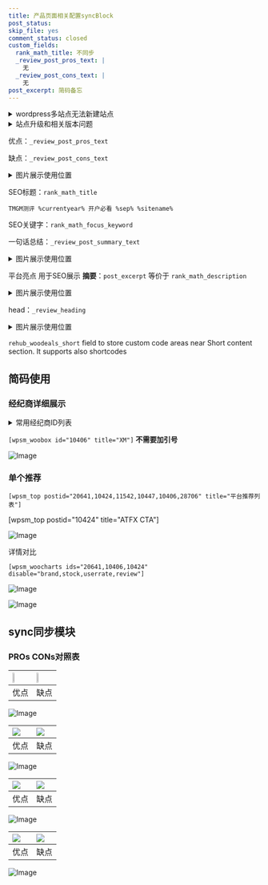 ```yaml
---
title: 产品页面相关配置syncBlock
post_status: 
skip_file: yes
comment_status: closed
custom_fields:
  rank_math_title: 不同步
  _review_post_pros_text: |
    无
  _review_post_cons_text: |
    无
post_excerpt: 简码备忘
---
```

<details><summary>wordpress多站点无法新建站点</summary>

<li>和报错需要清理cookies一样的原因</li>
<li>wp-config.php里面<code>define( 'SUBDOMAIN_INSTALL', false );//子域名安装</code></li>
<li>新建子站点是用<code>define( 'SUBDOMAIN_INSTALL', true);//子域名安装</code> 完成以后，改成<code>false</code></li>
</details>

<details><summary>站点升级和相关版本问题</summary>

<p>wordpress：5.9.9
woocommerce：7.5.1
出现问题的地方：主题选项里面>><strong>Product layout >>compact style</strong></p>
<p>如何出现没有用过的字段 导致无法保存。先导出配置 然后进行修改，后面再次恢复即可。</p>
<p>出现部分字段无法显示时，需要返回默认布局后，对产品进行保存就好了。</p>
<p></p>
</details>

优点：`_review_post_pros_text`

缺点：`_review_post_cons_text`

<details><summary>图片展示使用位置</summary>

<img src="https://prod-files-secure.s3.us-west-2.amazonaws.com/39ed1227-6d7d-4570-be36-9ccd4a2c4241/f51d3d83-55d4-4bdf-9604-f37ec77ab556/Untitled.png?X-Amz-Algorithm=AWS4-HMAC-SHA256&X-Amz-Content-Sha256=UNSIGNED-PAYLOAD&X-Amz-Credential=ASIAZI2LB4665FGKY2CA%2F20250903%2Fus-west-2%2Fs3%2Faws4_request&X-Amz-Date=20250903T165521Z&X-Amz-Expires=3600&X-Amz-Security-Token=IQoJb3JpZ2luX2VjEOD%2F%2F%2F%2F%2F%2F%2F%2F%2F%2FwEaCXVzLXdlc3QtMiJIMEYCIQChKbX7uNckvrBn5PmMZb7DKS87%2FOIGfJtY5zow5IMC%2FgIhAKO22w79Doays52Uc1jxzy31JVOGa%2B8mDC7h%2BtMwGADSKv8DCEgQABoMNjM3NDIzMTgzODA1IgyKmuZUJgaI954uNZcq3AM1oE48iQdZ7P6qqybsjl16mZo5p3UQW%2Fkk8jNz3OONBCOWjwfrTGiVIfv6eiVFlq0DE9mQia%2BsYEg6wHR8j%2Fv0M7gzK5IvKN3e1zRe9I3ooKKHzeZcuggIapeI5qC52BwQxzYuE6ffUUcvlhGasRa01Z3GgtCMKbPjYu6UkhD7hmK1%2FltTKsueIUE%2BEQe2U5mG8s7uW19C34VkcvGPq6Cektz%2F2JyFIphqVvXIBHWqdDxqwDBp%2BihYMBtoSgOpFscaf49IOdEZ6bJkC8sqJm3Qpefo0lzYc2WvRrGUMDDGo4i%2FCl4AMUksbJt5CVO53peHnH2VNrskn9hNmvCKthggU2f6I%2BO%2F6gp%2BaxBgxKoJ2SL9x44T0YqunfmzxTrCRcADWbvzsibBYcsqKOJRMg5u0lvMZz4GiBGrITQmzcldCtIbtPyILk%2FZqlBAxLVOYoFzAVn2y1%2BM737ue84YJtNbuDSeNrNEp7DgX2hPgn2lePQTTpcJBZ%2FGC7v2NIrCpY5%2FJvxwIru%2FrD0zvU0ZtIhqj8HZ3PP7%2BI%2F8kKUPrvUI0hmcvVG8s6OfXD1FbQJv%2FCDnAXxZQHdp4RAmXTVGTOtmx%2BHtJGjD%2B08okTNAQmoJK92jXqyGo1fjSOeuzjCVuuHFBjqkAa8k2sLB5SMK1Z%2FJlqSDCVfbWkL8x4uF%2BG7Azp3CKh760kNM42lVbMJLn7gqujTs41aW%2Fu%2BpXSAUS%2Fuc92bntvXXdjuGsrmE2WnpbioysEEA0RHXwo0DgXN%2BYclh2TrEh2j1uGbNROf%2B7eq2BNLUNyCd0E1fZTl5QQbbLuO66%2BmlesdlemWVKFxPz8nbuHH3exYvn%2FWq4uxXHQGz%2FXD5YgWS%2BD%2BZ&X-Amz-Signature=e4cd8a44cac06df0980e6b0d9fd648b793341c312c273251734826a2f5223722&X-Amz-SignedHeaders=host&x-amz-checksum-mode=ENABLED&x-id=GetObject" alt="Image">
</details>

SEO标题：`rank_math_title`

`TMGM测评 %currentyear% 开户必看 %sep% %sitename%`

SEO关键字：`rank_math_focus_keyword`

一句话总结：`_review_post_summary_text`

<details><summary>图片展示使用位置</summary>

<img src="https://prod-files-secure.s3.us-west-2.amazonaws.com/39ed1227-6d7d-4570-be36-9ccd4a2c4241/4b96a922-296c-4f4e-8630-d1c870cbce01/Untitled.png?X-Amz-Algorithm=AWS4-HMAC-SHA256&X-Amz-Content-Sha256=UNSIGNED-PAYLOAD&X-Amz-Credential=ASIAZI2LB466XFQUHQOJ%2F20250903%2Fus-west-2%2Fs3%2Faws4_request&X-Amz-Date=20250903T165522Z&X-Amz-Expires=3600&X-Amz-Security-Token=IQoJb3JpZ2luX2VjEOD%2F%2F%2F%2F%2F%2F%2F%2F%2F%2FwEaCXVzLXdlc3QtMiJHMEUCIQCg3f4clA1x6SrJRlvjJT34yKYSncHGrdAowvfO%2BJgkgwIgR8GfYuxJ3Pn9zsEPUjcqlQrO6BAKpqij0Gb0%2B6pzN3cq%2FwMISBAAGgw2Mzc0MjMxODM4MDUiDGD3QbVDRLjPnTxDBSrcA%2Fzylfozuhtc80QkHbl32HZT4WqSXMoG1m3wjPgA%2BXjcI%2B17UJqiVpZNtbP9I12318CD%2F9ju%2BoMvYYfrw2p%2FimNKD4eiBwQGw84HPGpVwBRBRHHI2i34mWvIYf%2BKJ9pXxv9dgVWd7AVTYopaOdArPWXarqWLUkITHsg8kRjZFyeWtIyba7wdRG%2Bpxzy%2BHm7OyV%2F8%2Bfl3BLgiQL2n5JUPhHhoxOT7c7e74TFQAejH7Qp2IcPRrgQesxJM0NQ%2FRvfgI3etzIf9sr8njrQsSs52xlFwAoKZ7MhZ%2FdQm8ls7XYJZzCttEUJhPDTA7r8ojfPKCdZWMXvnlXc%2BqLd1k4H8DZU27B2xFaNyWjeW0jfJdgHxJhwCXFzaLwecegskJfh4cidmrFNaEGjOcBK4RZK5v6O7lqPuaVFGkXS1z%2B9wRurUzw6KU9PcCZBtk9Quoj04IrP0o7dfbcJ%2B%2BwPVhmDVSft%2BNttLTqgos6jrvdh10n7%2FFKErLE1g4eoje%2FX7U1IVtSwSnKhSVk3dW%2BON04WPckN9acgJYfYTLguTMZ%2Bk2UzSarSGfRoi2x0uHSyWciASuFMufBl7AnLnCw%2FmZq1oQlnNd7FVqeGtGy%2BSMBM484ORULIcT154spV3U8lNMOC54cUGOqUBa7DQordpOIJMCSsYqpk2eyJmA%2FHXFkb9gcKHc7dy8UH9qkHjL8bhDRKdXZsKUJE0nfjJL3CfiVxKU5iMH%2Be2IRXspqloMGTL1oKL8qehAp0krT5chq%2F6s23i%2FGqmh86%2BImrBAjOP0M%2BP0%2F%2FGELzOB%2F6wcNocsbP8MtKQctX2m2hHL8SP1p9bxh4aV3S%2BRIgCWU8XPXks%2FPAuuTTB5NM03hVp8BeX&X-Amz-Signature=990d1a853dafa5b273ca517f833b31b5b50bff14cafd0a6db1b7520e1190c23d&X-Amz-SignedHeaders=host&x-amz-checksum-mode=ENABLED&x-id=GetObject" alt="Image">
</details>

平台亮点 用于SEO展示 **摘要**：`post_excerpt`  等价于 `rank_math_description`

<details><summary>图片展示使用位置</summary>

<img src="https://prod-files-secure.s3.us-west-2.amazonaws.com/39ed1227-6d7d-4570-be36-9ccd4a2c4241/1ee11f63-b60a-4dfe-a7a7-d58ff23b5d88/Untitled.png?X-Amz-Algorithm=AWS4-HMAC-SHA256&X-Amz-Content-Sha256=UNSIGNED-PAYLOAD&X-Amz-Credential=ASIAZI2LB466ZLURP42Y%2F20250903%2Fus-west-2%2Fs3%2Faws4_request&X-Amz-Date=20250903T165522Z&X-Amz-Expires=3600&X-Amz-Security-Token=IQoJb3JpZ2luX2VjEOD%2F%2F%2F%2F%2F%2F%2F%2F%2F%2FwEaCXVzLXdlc3QtMiJGMEQCIEr4dmIoF%2BvBQwPje0yO9AuKp18BurOCWCOmWp8FU%2BYqAiBl2BR%2B6Eh%2FH5xYhrrPR3ozYX42z2qMNlk3MT4Vjqgqkyr%2FAwhIEAAaDDYzNzQyMzE4MzgwNSIMvNAkJRBSkPXy1ecmKtwDm3Pn%2BeEo8QuzfAEh2SyE19cvBQeBcHii4FKZxf%2FkhDHsamvKitUJ4vtC8Q11MpYlnLL%2BgWJfvEYubS%2FBBG68h3eetVi5LzluQn5CUn6FyviPRvK9%2FfiQ35f03hXIev4ljBWbpvK2WXkT6ZwY%2BpwXrbsjvubKXG6BIYEwuOOajmNLYlkCODYjYzL1Es6swiCRYjoRgR3gOGQG4jPp7%2FgTBSYGBFWlpRaqwgqsWk%2B1zHtrTMCZTiQEj1CyIM%2B1TwcqqdiGbLzcTcJQ75gM7tADoM6CMVqkAbfA5O7uvnQHPgRYifOb6TvdKoTSXoWzUlLnWunMT8uWcLgCsNGcvtld%2BCF69xGoAADhxAWMF8APJNQr1GKnRqBHPFViT22mv3f5cKCO9xUnkxjYyjGgf2p88tIaDk5exb%2Fs1A%2FY7j%2FwPLvFLp5jE5qzNoK5zzmp8cF2zzDTuycTEZ4C80Uo6XhxCvHTS4KUWNoYppd%2FpeWgQZsCe6KXayDpfGDvdwslROkCNy5vlWaTQ2ujDc2GBDA4LQyKfGQBcxvMilWMLJySbRwJuuxBOHBmZckH2Nuh8aEqkdQ4mcI1ApJhH2eOk%2FF7kPmEhllNpkwwcQ4Y7379jwFz66SA79sMGGzB32gwg7rhxQY6pgFvo%2BoRvb%2FEoAvVAJ2%2F3W489gn%2BmAmAe8jN8co6vL0UkUymVz02U6l8mfyKGQW7xQCA84hE%2FwrtBK8zk767EjNGp7AMaj0AuLXGWp15mWdDRiwGJ6GbR8Bq0iJOBn05kvsPI9Bog%2BUdTvwfQaykWMH6jJUQgEX8%2FH%2F8cpVrxBAIWDH%2BH35ZuA%2ByypV1cx68grVpT8bRGGtuSVuiyALfirqca4Fo3tDL&X-Amz-Signature=5472afacdac6f060316d3e4f25902fbcfcc30c27265ddb7b498d63feb030790a&X-Amz-SignedHeaders=host&x-amz-checksum-mode=ENABLED&x-id=GetObject" alt="Image">
<img src="https://prod-files-secure.s3.us-west-2.amazonaws.com/39ed1227-6d7d-4570-be36-9ccd4a2c4241/ad4118b5-78d8-4fbe-801e-3b29b5d99c01/Untitled.png?X-Amz-Algorithm=AWS4-HMAC-SHA256&X-Amz-Content-Sha256=UNSIGNED-PAYLOAD&X-Amz-Credential=ASIAZI2LB466ZLURP42Y%2F20250903%2Fus-west-2%2Fs3%2Faws4_request&X-Amz-Date=20250903T165522Z&X-Amz-Expires=3600&X-Amz-Security-Token=IQoJb3JpZ2luX2VjEOD%2F%2F%2F%2F%2F%2F%2F%2F%2F%2FwEaCXVzLXdlc3QtMiJGMEQCIEr4dmIoF%2BvBQwPje0yO9AuKp18BurOCWCOmWp8FU%2BYqAiBl2BR%2B6Eh%2FH5xYhrrPR3ozYX42z2qMNlk3MT4Vjqgqkyr%2FAwhIEAAaDDYzNzQyMzE4MzgwNSIMvNAkJRBSkPXy1ecmKtwDm3Pn%2BeEo8QuzfAEh2SyE19cvBQeBcHii4FKZxf%2FkhDHsamvKitUJ4vtC8Q11MpYlnLL%2BgWJfvEYubS%2FBBG68h3eetVi5LzluQn5CUn6FyviPRvK9%2FfiQ35f03hXIev4ljBWbpvK2WXkT6ZwY%2BpwXrbsjvubKXG6BIYEwuOOajmNLYlkCODYjYzL1Es6swiCRYjoRgR3gOGQG4jPp7%2FgTBSYGBFWlpRaqwgqsWk%2B1zHtrTMCZTiQEj1CyIM%2B1TwcqqdiGbLzcTcJQ75gM7tADoM6CMVqkAbfA5O7uvnQHPgRYifOb6TvdKoTSXoWzUlLnWunMT8uWcLgCsNGcvtld%2BCF69xGoAADhxAWMF8APJNQr1GKnRqBHPFViT22mv3f5cKCO9xUnkxjYyjGgf2p88tIaDk5exb%2Fs1A%2FY7j%2FwPLvFLp5jE5qzNoK5zzmp8cF2zzDTuycTEZ4C80Uo6XhxCvHTS4KUWNoYppd%2FpeWgQZsCe6KXayDpfGDvdwslROkCNy5vlWaTQ2ujDc2GBDA4LQyKfGQBcxvMilWMLJySbRwJuuxBOHBmZckH2Nuh8aEqkdQ4mcI1ApJhH2eOk%2FF7kPmEhllNpkwwcQ4Y7379jwFz66SA79sMGGzB32gwg7rhxQY6pgFvo%2BoRvb%2FEoAvVAJ2%2F3W489gn%2BmAmAe8jN8co6vL0UkUymVz02U6l8mfyKGQW7xQCA84hE%2FwrtBK8zk767EjNGp7AMaj0AuLXGWp15mWdDRiwGJ6GbR8Bq0iJOBn05kvsPI9Bog%2BUdTvwfQaykWMH6jJUQgEX8%2FH%2F8cpVrxBAIWDH%2BH35ZuA%2ByypV1cx68grVpT8bRGGtuSVuiyALfirqca4Fo3tDL&X-Amz-Signature=c446e33c29daffa2ce4ebdac0328d0286bce486251e4a4b18206ff7f36b5c222&X-Amz-SignedHeaders=host&x-amz-checksum-mode=ENABLED&x-id=GetObject" alt="Image">
<img src="https://prod-files-secure.s3.us-west-2.amazonaws.com/39ed1227-6d7d-4570-be36-9ccd4a2c4241/a38cf7c9-a79c-4b64-9e94-13589fe0758b/Untitled.png?X-Amz-Algorithm=AWS4-HMAC-SHA256&X-Amz-Content-Sha256=UNSIGNED-PAYLOAD&X-Amz-Credential=ASIAZI2LB466ZLURP42Y%2F20250903%2Fus-west-2%2Fs3%2Faws4_request&X-Amz-Date=20250903T165522Z&X-Amz-Expires=3600&X-Amz-Security-Token=IQoJb3JpZ2luX2VjEOD%2F%2F%2F%2F%2F%2F%2F%2F%2F%2FwEaCXVzLXdlc3QtMiJGMEQCIEr4dmIoF%2BvBQwPje0yO9AuKp18BurOCWCOmWp8FU%2BYqAiBl2BR%2B6Eh%2FH5xYhrrPR3ozYX42z2qMNlk3MT4Vjqgqkyr%2FAwhIEAAaDDYzNzQyMzE4MzgwNSIMvNAkJRBSkPXy1ecmKtwDm3Pn%2BeEo8QuzfAEh2SyE19cvBQeBcHii4FKZxf%2FkhDHsamvKitUJ4vtC8Q11MpYlnLL%2BgWJfvEYubS%2FBBG68h3eetVi5LzluQn5CUn6FyviPRvK9%2FfiQ35f03hXIev4ljBWbpvK2WXkT6ZwY%2BpwXrbsjvubKXG6BIYEwuOOajmNLYlkCODYjYzL1Es6swiCRYjoRgR3gOGQG4jPp7%2FgTBSYGBFWlpRaqwgqsWk%2B1zHtrTMCZTiQEj1CyIM%2B1TwcqqdiGbLzcTcJQ75gM7tADoM6CMVqkAbfA5O7uvnQHPgRYifOb6TvdKoTSXoWzUlLnWunMT8uWcLgCsNGcvtld%2BCF69xGoAADhxAWMF8APJNQr1GKnRqBHPFViT22mv3f5cKCO9xUnkxjYyjGgf2p88tIaDk5exb%2Fs1A%2FY7j%2FwPLvFLp5jE5qzNoK5zzmp8cF2zzDTuycTEZ4C80Uo6XhxCvHTS4KUWNoYppd%2FpeWgQZsCe6KXayDpfGDvdwslROkCNy5vlWaTQ2ujDc2GBDA4LQyKfGQBcxvMilWMLJySbRwJuuxBOHBmZckH2Nuh8aEqkdQ4mcI1ApJhH2eOk%2FF7kPmEhllNpkwwcQ4Y7379jwFz66SA79sMGGzB32gwg7rhxQY6pgFvo%2BoRvb%2FEoAvVAJ2%2F3W489gn%2BmAmAe8jN8co6vL0UkUymVz02U6l8mfyKGQW7xQCA84hE%2FwrtBK8zk767EjNGp7AMaj0AuLXGWp15mWdDRiwGJ6GbR8Bq0iJOBn05kvsPI9Bog%2BUdTvwfQaykWMH6jJUQgEX8%2FH%2F8cpVrxBAIWDH%2BH35ZuA%2ByypV1cx68grVpT8bRGGtuSVuiyALfirqca4Fo3tDL&X-Amz-Signature=e8eb5c155f4f6305c901356a8395f7a92cb5ec80b47b29091abfc177bf6234d0&X-Amz-SignedHeaders=host&x-amz-checksum-mode=ENABLED&x-id=GetObject" alt="Image">
<img src="https://prod-files-secure.s3.us-west-2.amazonaws.com/39ed1227-6d7d-4570-be36-9ccd4a2c4241/7da6fc1e-d2ac-42ae-8c75-cb5749aa18f6/Untitled.png?X-Amz-Algorithm=AWS4-HMAC-SHA256&X-Amz-Content-Sha256=UNSIGNED-PAYLOAD&X-Amz-Credential=ASIAZI2LB466ZLURP42Y%2F20250903%2Fus-west-2%2Fs3%2Faws4_request&X-Amz-Date=20250903T165522Z&X-Amz-Expires=3600&X-Amz-Security-Token=IQoJb3JpZ2luX2VjEOD%2F%2F%2F%2F%2F%2F%2F%2F%2F%2FwEaCXVzLXdlc3QtMiJGMEQCIEr4dmIoF%2BvBQwPje0yO9AuKp18BurOCWCOmWp8FU%2BYqAiBl2BR%2B6Eh%2FH5xYhrrPR3ozYX42z2qMNlk3MT4Vjqgqkyr%2FAwhIEAAaDDYzNzQyMzE4MzgwNSIMvNAkJRBSkPXy1ecmKtwDm3Pn%2BeEo8QuzfAEh2SyE19cvBQeBcHii4FKZxf%2FkhDHsamvKitUJ4vtC8Q11MpYlnLL%2BgWJfvEYubS%2FBBG68h3eetVi5LzluQn5CUn6FyviPRvK9%2FfiQ35f03hXIev4ljBWbpvK2WXkT6ZwY%2BpwXrbsjvubKXG6BIYEwuOOajmNLYlkCODYjYzL1Es6swiCRYjoRgR3gOGQG4jPp7%2FgTBSYGBFWlpRaqwgqsWk%2B1zHtrTMCZTiQEj1CyIM%2B1TwcqqdiGbLzcTcJQ75gM7tADoM6CMVqkAbfA5O7uvnQHPgRYifOb6TvdKoTSXoWzUlLnWunMT8uWcLgCsNGcvtld%2BCF69xGoAADhxAWMF8APJNQr1GKnRqBHPFViT22mv3f5cKCO9xUnkxjYyjGgf2p88tIaDk5exb%2Fs1A%2FY7j%2FwPLvFLp5jE5qzNoK5zzmp8cF2zzDTuycTEZ4C80Uo6XhxCvHTS4KUWNoYppd%2FpeWgQZsCe6KXayDpfGDvdwslROkCNy5vlWaTQ2ujDc2GBDA4LQyKfGQBcxvMilWMLJySbRwJuuxBOHBmZckH2Nuh8aEqkdQ4mcI1ApJhH2eOk%2FF7kPmEhllNpkwwcQ4Y7379jwFz66SA79sMGGzB32gwg7rhxQY6pgFvo%2BoRvb%2FEoAvVAJ2%2F3W489gn%2BmAmAe8jN8co6vL0UkUymVz02U6l8mfyKGQW7xQCA84hE%2FwrtBK8zk767EjNGp7AMaj0AuLXGWp15mWdDRiwGJ6GbR8Bq0iJOBn05kvsPI9Bog%2BUdTvwfQaykWMH6jJUQgEX8%2FH%2F8cpVrxBAIWDH%2BH35ZuA%2ByypV1cx68grVpT8bRGGtuSVuiyALfirqca4Fo3tDL&X-Amz-Signature=95971c42629b5e78e97d431d216202249220a8554216dfea4f45f6f56d3ba406&X-Amz-SignedHeaders=host&x-amz-checksum-mode=ENABLED&x-id=GetObject" alt="Image">
<img src="https://prod-files-secure.s3.us-west-2.amazonaws.com/39ed1227-6d7d-4570-be36-9ccd4a2c4241/7e97f40a-eaee-47f5-b2f9-475f96808fa7/Untitled.png?X-Amz-Algorithm=AWS4-HMAC-SHA256&X-Amz-Content-Sha256=UNSIGNED-PAYLOAD&X-Amz-Credential=ASIAZI2LB466ZLURP42Y%2F20250903%2Fus-west-2%2Fs3%2Faws4_request&X-Amz-Date=20250903T165522Z&X-Amz-Expires=3600&X-Amz-Security-Token=IQoJb3JpZ2luX2VjEOD%2F%2F%2F%2F%2F%2F%2F%2F%2F%2FwEaCXVzLXdlc3QtMiJGMEQCIEr4dmIoF%2BvBQwPje0yO9AuKp18BurOCWCOmWp8FU%2BYqAiBl2BR%2B6Eh%2FH5xYhrrPR3ozYX42z2qMNlk3MT4Vjqgqkyr%2FAwhIEAAaDDYzNzQyMzE4MzgwNSIMvNAkJRBSkPXy1ecmKtwDm3Pn%2BeEo8QuzfAEh2SyE19cvBQeBcHii4FKZxf%2FkhDHsamvKitUJ4vtC8Q11MpYlnLL%2BgWJfvEYubS%2FBBG68h3eetVi5LzluQn5CUn6FyviPRvK9%2FfiQ35f03hXIev4ljBWbpvK2WXkT6ZwY%2BpwXrbsjvubKXG6BIYEwuOOajmNLYlkCODYjYzL1Es6swiCRYjoRgR3gOGQG4jPp7%2FgTBSYGBFWlpRaqwgqsWk%2B1zHtrTMCZTiQEj1CyIM%2B1TwcqqdiGbLzcTcJQ75gM7tADoM6CMVqkAbfA5O7uvnQHPgRYifOb6TvdKoTSXoWzUlLnWunMT8uWcLgCsNGcvtld%2BCF69xGoAADhxAWMF8APJNQr1GKnRqBHPFViT22mv3f5cKCO9xUnkxjYyjGgf2p88tIaDk5exb%2Fs1A%2FY7j%2FwPLvFLp5jE5qzNoK5zzmp8cF2zzDTuycTEZ4C80Uo6XhxCvHTS4KUWNoYppd%2FpeWgQZsCe6KXayDpfGDvdwslROkCNy5vlWaTQ2ujDc2GBDA4LQyKfGQBcxvMilWMLJySbRwJuuxBOHBmZckH2Nuh8aEqkdQ4mcI1ApJhH2eOk%2FF7kPmEhllNpkwwcQ4Y7379jwFz66SA79sMGGzB32gwg7rhxQY6pgFvo%2BoRvb%2FEoAvVAJ2%2F3W489gn%2BmAmAe8jN8co6vL0UkUymVz02U6l8mfyKGQW7xQCA84hE%2FwrtBK8zk767EjNGp7AMaj0AuLXGWp15mWdDRiwGJ6GbR8Bq0iJOBn05kvsPI9Bog%2BUdTvwfQaykWMH6jJUQgEX8%2FH%2F8cpVrxBAIWDH%2BH35ZuA%2ByypV1cx68grVpT8bRGGtuSVuiyALfirqca4Fo3tDL&X-Amz-Signature=00d838281363f553db480d7156148ee45a501f7ea20bc70844e8883f85453048&X-Amz-SignedHeaders=host&x-amz-checksum-mode=ENABLED&x-id=GetObject" alt="Image">
</details>

head：`_review_heading`

<details><summary>图片展示使用位置</summary>

<img src="https://prod-files-secure.s3.us-west-2.amazonaws.com/39ed1227-6d7d-4570-be36-9ccd4a2c4241/3a4650ad-9887-415c-889a-edd51fa54f27/Untitled.png?X-Amz-Algorithm=AWS4-HMAC-SHA256&X-Amz-Content-Sha256=UNSIGNED-PAYLOAD&X-Amz-Credential=ASIAZI2LB4667C6OY4ZH%2F20250903%2Fus-west-2%2Fs3%2Faws4_request&X-Amz-Date=20250903T165524Z&X-Amz-Expires=3600&X-Amz-Security-Token=IQoJb3JpZ2luX2VjEOD%2F%2F%2F%2F%2F%2F%2F%2F%2F%2FwEaCXVzLXdlc3QtMiJIMEYCIQCZ%2BmKoDlznV8cogbMAod4AJROBmS7jG5%2FCBkay8oARRgIhAOikSEwOxgXyndXwAwrdm2zI%2B79BA9PG0YeOEEoExjlmKv8DCEgQABoMNjM3NDIzMTgzODA1Igz4SiSZjdq0YUs5pJEq3AOw583oad%2F8JzJqo8B9%2BBZ%2F96maT%2Btru%2FexEPUOZYVkWXCzyAUG%2FyYlgpYCNwX15spe%2F6%2BQkajCGOnk5arVbVT%2FcuNc%2BncZrdoajEf%2BtHq3r4pG%2FZtHjKQDyoS%2FTTm1k0S98440sbfbgW6uel7L%2B0ivU5JePCYyVIPalo1itwewBff63s0M%2Fo%2Bjv%2F3oTbhqZlAbKAFwl9Ewsxz4fhLQznbM4pqUv1rGfYjRhJkTmYdRhkFwqjz9mTGF1sGjNtbJrUy79YqbvcsKrWWLCCIVOQdrPFHKs9ybsKZ1kMnbmUyLo%2BWuMe12%2BAlgV3Sq6AQ0jy5QMn%2BfQsQ%2FshpuU6oADaFvJrUJbyS2Qm18AEjZTZTmK9CMBMvJ9KdxjFFeM37bRXAcco7MqsIqpZO2NMrgqSzsDU9sEom7XQO749irN14ROU1o6NyFM6IH5Z9WgYpKtuNwCKtomk2V6UeyVSa9o19Pg9hf2AWdogZSYv6lZDb5iO9fVsIVSPn37oiL7EZRJh4y3QfjVcDaBTDJztKVLlUztoebt%2BsKx3QL6V61vuiiK4A3NQE%2Bp9kIee7Z67p3JzqnIhvr2tXMrrVm3aRoUIbC1Tf2B%2Bphn4nZ5YI0sy9o6iTftpMJbCFHXnKdWTDiuuHFBjqkAdrFslr9%2BVRnfLJZkVlg4Fn7c7BkcZ57N%2FHSw2KAOxKGdJ923%2FH9WjvNC0sZmgs6aCrE3kC7ib3RcMyM4yjNJFVd0YziIB1DxRqvB8ixgT%2F1VCt1kZdQ0olwWds9Uo8UX75w0Ng9E%2F6vNnHkCyqZAD3xsc5OE2MFcTyvy0rTm1dKH9uKoWF2i2wH1Xi%2BJs%2B%2BD9udItQZ%2FdcSy5XMwRQajhE38NIT&X-Amz-Signature=d8e732b348de835ebb0fe6b7fd113e942c9ec5ddcfb2c40a0cd7db69e286aaaf&X-Amz-SignedHeaders=host&x-amz-checksum-mode=ENABLED&x-id=GetObject" alt="Image">
</details>

`rehub_woodeals_short`	field to store custom code areas near Short content section. It supports also shortcodes



## 简码使用

### 经纪商详细展示

<details><summary>常用经纪商ID列表</summary>

<pre><code class="php">嘉盛 ===> 20641  [wpsm_woobox id="20641" title="嘉盛"]
易信easymarkets ===> 11542  [wpsm_woobox id="11542" title="易信easymarkets"]
ATFX外汇 ===> 10424  [wpsm_woobox id="10424" title="ATFX"]
XM ===> 10406  [wpsm_woobox id="10406" title="XM"]
TMGM ===> 29622  [wpsm_woobox id="29622" title="TMGM"]
HYCM ===> 10447  [wpsm_woobox id="10447" title="HYCM"]
fpmarkets澳福外汇 ===> 20639  [wpsm_woobox id="20639" title="fpmarkets澳福外汇"]</code></pre>
</details>

`[wpsm_woobox id="10406" title="XM"]` **不需要加引号**

![Image](https://prod-files-secure.s3.us-west-2.amazonaws.com/39ed1227-6d7d-4570-be36-9ccd4a2c4241/4f898f9d-0fa7-4e43-acd3-ac6bc7be575a/Untitled.png?X-Amz-Algorithm=AWS4-HMAC-SHA256&X-Amz-Content-Sha256=UNSIGNED-PAYLOAD&X-Amz-Credential=ASIAZI2LB4666MV4GY6O%2F20250903%2Fus-west-2%2Fs3%2Faws4_request&X-Amz-Date=20250903T165520Z&X-Amz-Expires=3600&X-Amz-Security-Token=IQoJb3JpZ2luX2VjEOD%2F%2F%2F%2F%2F%2F%2F%2F%2F%2FwEaCXVzLXdlc3QtMiJHMEUCIBsTC4F3XA8k6zaSO656%2Bc%2BvR3V4jsYxPhWa8%2BV9AuibAiEAr6kTaR5E8N%2F0ASxtV1Q3i%2BqyX88LwrG5Dt9mTH7cLyEq%2FwMISBAAGgw2Mzc0MjMxODM4MDUiDJyCpJZXz9wYn1NeyyrcA6z7sbpkzunsn7UubqMNvTzAKWYVcbKuXoBym5H04D5VU4rVKa7CK2BmZnRSC80v8h4c%2BXuMV6O9SpVaAZ1xRwuxLpbhFwWTdYQhbgqQui5uByADgUinUQfTSrnhzXKmxFD1fBYHQHHD5ZYgpXUQGTDrkwccpSPCdCcTkrJgutargY5pMGMz0FdqqeX7%2BwD7KFi8kN7OZD2YvVUE4M4KKP%2BrraXvB1Gy2T6Ib9GkqUfqlki6%2FYM9u1kQIXS6l%2BMlkRks2BIf7b2lchhz1z8vSAEP8EwkAiNj9leaF%2FcjmeK%2FRbhZ96mOgFB4liEvplLdLDpPLLBG3gfOHWDOtnUNWs02689h8O%2BSzRl77zIzslc1BPWUQsciM9iIJBU0GAmqsclSNdmzhCCCIGJIJhDu4bPDZjBbBOp%2FdruGHg5Ib4L4ZQx77XwmGzR9OleqAFTTRLWxNS6lRiX%2BMKedM5ns3M1PfVZterRIUZxcxe%2Bt58UV%2F8bQK1F7zFn7c8ladk6mF0EPjeNZlq3FZTYc0YX4k2p3%2BdkonzkSpdaw5QORAunDFDW0YEvo1mT7GgsIlSDx%2BEF%2B0o4FxyUQ9CKTQk%2BfMtm13vyORM4HZ3BsTqHM5WtQ9h6JKEjPfpbV%2FxaRMJq64cUGOqUBthngxuYt5Jhx4ByuJ9XpWbX7zKvHcchudIfVGRnI95dxNbGDcu8TtOuaY2rmqXBpJIPANjTQyn1Iiv%2BAx3YCXPgoAl%2BEhG8eYVR83iH5Y7L0a1hdoY3XPqpu9BjR9QXKscyuWGvai8c86P46bv7M5Go5j5PiQHyZSqUpieJzSvCwx8Qx1l%2BYbNHwEgNtjJhY1TyEhgJDKjvwSXXH0VZBCuGBCg4C&X-Amz-Signature=391e2b069f79cc02619d54079d77d1049bafd3ed28542396229794864aca73f8&X-Amz-SignedHeaders=host&x-amz-checksum-mode=ENABLED&x-id=GetObject)

### 单个推荐
`[wpsm_top postid="20641,10424,11542,10447,10406,28706" title="平台推荐列表"]`

[wpsm_top postid="10424" title="ATFX CTA"]

![Image](https://prod-files-secure.s3.us-west-2.amazonaws.com/39ed1227-6d7d-4570-be36-9ccd4a2c4241/5ac620dc-51a8-48b6-b55d-91f47299193c/Untitled.png?X-Amz-Algorithm=AWS4-HMAC-SHA256&X-Amz-Content-Sha256=UNSIGNED-PAYLOAD&X-Amz-Credential=ASIAZI2LB4666MV4GY6O%2F20250903%2Fus-west-2%2Fs3%2Faws4_request&X-Amz-Date=20250903T165520Z&X-Amz-Expires=3600&X-Amz-Security-Token=IQoJb3JpZ2luX2VjEOD%2F%2F%2F%2F%2F%2F%2F%2F%2F%2FwEaCXVzLXdlc3QtMiJHMEUCIBsTC4F3XA8k6zaSO656%2Bc%2BvR3V4jsYxPhWa8%2BV9AuibAiEAr6kTaR5E8N%2F0ASxtV1Q3i%2BqyX88LwrG5Dt9mTH7cLyEq%2FwMISBAAGgw2Mzc0MjMxODM4MDUiDJyCpJZXz9wYn1NeyyrcA6z7sbpkzunsn7UubqMNvTzAKWYVcbKuXoBym5H04D5VU4rVKa7CK2BmZnRSC80v8h4c%2BXuMV6O9SpVaAZ1xRwuxLpbhFwWTdYQhbgqQui5uByADgUinUQfTSrnhzXKmxFD1fBYHQHHD5ZYgpXUQGTDrkwccpSPCdCcTkrJgutargY5pMGMz0FdqqeX7%2BwD7KFi8kN7OZD2YvVUE4M4KKP%2BrraXvB1Gy2T6Ib9GkqUfqlki6%2FYM9u1kQIXS6l%2BMlkRks2BIf7b2lchhz1z8vSAEP8EwkAiNj9leaF%2FcjmeK%2FRbhZ96mOgFB4liEvplLdLDpPLLBG3gfOHWDOtnUNWs02689h8O%2BSzRl77zIzslc1BPWUQsciM9iIJBU0GAmqsclSNdmzhCCCIGJIJhDu4bPDZjBbBOp%2FdruGHg5Ib4L4ZQx77XwmGzR9OleqAFTTRLWxNS6lRiX%2BMKedM5ns3M1PfVZterRIUZxcxe%2Bt58UV%2F8bQK1F7zFn7c8ladk6mF0EPjeNZlq3FZTYc0YX4k2p3%2BdkonzkSpdaw5QORAunDFDW0YEvo1mT7GgsIlSDx%2BEF%2B0o4FxyUQ9CKTQk%2BfMtm13vyORM4HZ3BsTqHM5WtQ9h6JKEjPfpbV%2FxaRMJq64cUGOqUBthngxuYt5Jhx4ByuJ9XpWbX7zKvHcchudIfVGRnI95dxNbGDcu8TtOuaY2rmqXBpJIPANjTQyn1Iiv%2BAx3YCXPgoAl%2BEhG8eYVR83iH5Y7L0a1hdoY3XPqpu9BjR9QXKscyuWGvai8c86P46bv7M5Go5j5PiQHyZSqUpieJzSvCwx8Qx1l%2BYbNHwEgNtjJhY1TyEhgJDKjvwSXXH0VZBCuGBCg4C&X-Amz-Signature=59fa161e30f7fca6cc9e48a546e690db8c525086ac44564e993c58090e81de43&X-Amz-SignedHeaders=host&x-amz-checksum-mode=ENABLED&x-id=GetObject)

详情对比

`[wpsm_woocharts ids="20641,10406,10424" disable="brand,stock,userrate,review"]`

![Image](https://prod-files-secure.s3.us-west-2.amazonaws.com/39ed1227-6d7d-4570-be36-9ccd4a2c4241/bf3ba45f-b9f3-4295-8aef-b4a495fd25f4/Untitled.png?X-Amz-Algorithm=AWS4-HMAC-SHA256&X-Amz-Content-Sha256=UNSIGNED-PAYLOAD&X-Amz-Credential=ASIAZI2LB4666MV4GY6O%2F20250903%2Fus-west-2%2Fs3%2Faws4_request&X-Amz-Date=20250903T165520Z&X-Amz-Expires=3600&X-Amz-Security-Token=IQoJb3JpZ2luX2VjEOD%2F%2F%2F%2F%2F%2F%2F%2F%2F%2FwEaCXVzLXdlc3QtMiJHMEUCIBsTC4F3XA8k6zaSO656%2Bc%2BvR3V4jsYxPhWa8%2BV9AuibAiEAr6kTaR5E8N%2F0ASxtV1Q3i%2BqyX88LwrG5Dt9mTH7cLyEq%2FwMISBAAGgw2Mzc0MjMxODM4MDUiDJyCpJZXz9wYn1NeyyrcA6z7sbpkzunsn7UubqMNvTzAKWYVcbKuXoBym5H04D5VU4rVKa7CK2BmZnRSC80v8h4c%2BXuMV6O9SpVaAZ1xRwuxLpbhFwWTdYQhbgqQui5uByADgUinUQfTSrnhzXKmxFD1fBYHQHHD5ZYgpXUQGTDrkwccpSPCdCcTkrJgutargY5pMGMz0FdqqeX7%2BwD7KFi8kN7OZD2YvVUE4M4KKP%2BrraXvB1Gy2T6Ib9GkqUfqlki6%2FYM9u1kQIXS6l%2BMlkRks2BIf7b2lchhz1z8vSAEP8EwkAiNj9leaF%2FcjmeK%2FRbhZ96mOgFB4liEvplLdLDpPLLBG3gfOHWDOtnUNWs02689h8O%2BSzRl77zIzslc1BPWUQsciM9iIJBU0GAmqsclSNdmzhCCCIGJIJhDu4bPDZjBbBOp%2FdruGHg5Ib4L4ZQx77XwmGzR9OleqAFTTRLWxNS6lRiX%2BMKedM5ns3M1PfVZterRIUZxcxe%2Bt58UV%2F8bQK1F7zFn7c8ladk6mF0EPjeNZlq3FZTYc0YX4k2p3%2BdkonzkSpdaw5QORAunDFDW0YEvo1mT7GgsIlSDx%2BEF%2B0o4FxyUQ9CKTQk%2BfMtm13vyORM4HZ3BsTqHM5WtQ9h6JKEjPfpbV%2FxaRMJq64cUGOqUBthngxuYt5Jhx4ByuJ9XpWbX7zKvHcchudIfVGRnI95dxNbGDcu8TtOuaY2rmqXBpJIPANjTQyn1Iiv%2BAx3YCXPgoAl%2BEhG8eYVR83iH5Y7L0a1hdoY3XPqpu9BjR9QXKscyuWGvai8c86P46bv7M5Go5j5PiQHyZSqUpieJzSvCwx8Qx1l%2BYbNHwEgNtjJhY1TyEhgJDKjvwSXXH0VZBCuGBCg4C&X-Amz-Signature=84a12cffd972e69e0f3779d6de3ce20e08efe84fe12c11aa709f406040f070b5&X-Amz-SignedHeaders=host&x-amz-checksum-mode=ENABLED&x-id=GetObject)

![Image](https://prod-files-secure.s3.us-west-2.amazonaws.com/39ed1227-6d7d-4570-be36-9ccd4a2c4241/30bc56ef-f383-4b48-9768-2ebc9e436ec0/Untitled.png?X-Amz-Algorithm=AWS4-HMAC-SHA256&X-Amz-Content-Sha256=UNSIGNED-PAYLOAD&X-Amz-Credential=ASIAZI2LB4666MV4GY6O%2F20250903%2Fus-west-2%2Fs3%2Faws4_request&X-Amz-Date=20250903T165520Z&X-Amz-Expires=3600&X-Amz-Security-Token=IQoJb3JpZ2luX2VjEOD%2F%2F%2F%2F%2F%2F%2F%2F%2F%2FwEaCXVzLXdlc3QtMiJHMEUCIBsTC4F3XA8k6zaSO656%2Bc%2BvR3V4jsYxPhWa8%2BV9AuibAiEAr6kTaR5E8N%2F0ASxtV1Q3i%2BqyX88LwrG5Dt9mTH7cLyEq%2FwMISBAAGgw2Mzc0MjMxODM4MDUiDJyCpJZXz9wYn1NeyyrcA6z7sbpkzunsn7UubqMNvTzAKWYVcbKuXoBym5H04D5VU4rVKa7CK2BmZnRSC80v8h4c%2BXuMV6O9SpVaAZ1xRwuxLpbhFwWTdYQhbgqQui5uByADgUinUQfTSrnhzXKmxFD1fBYHQHHD5ZYgpXUQGTDrkwccpSPCdCcTkrJgutargY5pMGMz0FdqqeX7%2BwD7KFi8kN7OZD2YvVUE4M4KKP%2BrraXvB1Gy2T6Ib9GkqUfqlki6%2FYM9u1kQIXS6l%2BMlkRks2BIf7b2lchhz1z8vSAEP8EwkAiNj9leaF%2FcjmeK%2FRbhZ96mOgFB4liEvplLdLDpPLLBG3gfOHWDOtnUNWs02689h8O%2BSzRl77zIzslc1BPWUQsciM9iIJBU0GAmqsclSNdmzhCCCIGJIJhDu4bPDZjBbBOp%2FdruGHg5Ib4L4ZQx77XwmGzR9OleqAFTTRLWxNS6lRiX%2BMKedM5ns3M1PfVZterRIUZxcxe%2Bt58UV%2F8bQK1F7zFn7c8ladk6mF0EPjeNZlq3FZTYc0YX4k2p3%2BdkonzkSpdaw5QORAunDFDW0YEvo1mT7GgsIlSDx%2BEF%2B0o4FxyUQ9CKTQk%2BfMtm13vyORM4HZ3BsTqHM5WtQ9h6JKEjPfpbV%2FxaRMJq64cUGOqUBthngxuYt5Jhx4ByuJ9XpWbX7zKvHcchudIfVGRnI95dxNbGDcu8TtOuaY2rmqXBpJIPANjTQyn1Iiv%2BAx3YCXPgoAl%2BEhG8eYVR83iH5Y7L0a1hdoY3XPqpu9BjR9QXKscyuWGvai8c86P46bv7M5Go5j5PiQHyZSqUpieJzSvCwx8Qx1l%2BYbNHwEgNtjJhY1TyEhgJDKjvwSXXH0VZBCuGBCg4C&X-Amz-Signature=cdccaf1877b6d11b699591922b554a16ff444a14b32644f249da222ef15090ed&X-Amz-SignedHeaders=host&x-amz-checksum-mode=ENABLED&x-id=GetObject)

## sync同步模块

### PROs CONs对照表

| <img src="https://cdn.ifttt.fun/gh/jarlin8/OSS@main/icons/customize/pros.svg" height="auto" width="37.3%"> | <img src="https://cdn.ifttt.fun/gh/jarlin8/OSS@main/icons/customize/cons.svg" height="auto" width="28.8%"> |
| :--- | :--- |
| 优点 | 缺点 |

![Image](https://prod-files-secure.s3.us-west-2.amazonaws.com/39ed1227-6d7d-4570-be36-9ccd4a2c4241/8742b755-dfb5-4004-9a5f-d6e561664bd8/Untitled.png?X-Amz-Algorithm=AWS4-HMAC-SHA256&X-Amz-Content-Sha256=UNSIGNED-PAYLOAD&X-Amz-Credential=ASIAZI2LB4666MV4GY6O%2F20250903%2Fus-west-2%2Fs3%2Faws4_request&X-Amz-Date=20250903T165520Z&X-Amz-Expires=3600&X-Amz-Security-Token=IQoJb3JpZ2luX2VjEOD%2F%2F%2F%2F%2F%2F%2F%2F%2F%2FwEaCXVzLXdlc3QtMiJHMEUCIBsTC4F3XA8k6zaSO656%2Bc%2BvR3V4jsYxPhWa8%2BV9AuibAiEAr6kTaR5E8N%2F0ASxtV1Q3i%2BqyX88LwrG5Dt9mTH7cLyEq%2FwMISBAAGgw2Mzc0MjMxODM4MDUiDJyCpJZXz9wYn1NeyyrcA6z7sbpkzunsn7UubqMNvTzAKWYVcbKuXoBym5H04D5VU4rVKa7CK2BmZnRSC80v8h4c%2BXuMV6O9SpVaAZ1xRwuxLpbhFwWTdYQhbgqQui5uByADgUinUQfTSrnhzXKmxFD1fBYHQHHD5ZYgpXUQGTDrkwccpSPCdCcTkrJgutargY5pMGMz0FdqqeX7%2BwD7KFi8kN7OZD2YvVUE4M4KKP%2BrraXvB1Gy2T6Ib9GkqUfqlki6%2FYM9u1kQIXS6l%2BMlkRks2BIf7b2lchhz1z8vSAEP8EwkAiNj9leaF%2FcjmeK%2FRbhZ96mOgFB4liEvplLdLDpPLLBG3gfOHWDOtnUNWs02689h8O%2BSzRl77zIzslc1BPWUQsciM9iIJBU0GAmqsclSNdmzhCCCIGJIJhDu4bPDZjBbBOp%2FdruGHg5Ib4L4ZQx77XwmGzR9OleqAFTTRLWxNS6lRiX%2BMKedM5ns3M1PfVZterRIUZxcxe%2Bt58UV%2F8bQK1F7zFn7c8ladk6mF0EPjeNZlq3FZTYc0YX4k2p3%2BdkonzkSpdaw5QORAunDFDW0YEvo1mT7GgsIlSDx%2BEF%2B0o4FxyUQ9CKTQk%2BfMtm13vyORM4HZ3BsTqHM5WtQ9h6JKEjPfpbV%2FxaRMJq64cUGOqUBthngxuYt5Jhx4ByuJ9XpWbX7zKvHcchudIfVGRnI95dxNbGDcu8TtOuaY2rmqXBpJIPANjTQyn1Iiv%2BAx3YCXPgoAl%2BEhG8eYVR83iH5Y7L0a1hdoY3XPqpu9BjR9QXKscyuWGvai8c86P46bv7M5Go5j5PiQHyZSqUpieJzSvCwx8Qx1l%2BYbNHwEgNtjJhY1TyEhgJDKjvwSXXH0VZBCuGBCg4C&X-Amz-Signature=0e5f4a7dde689720d256ee7ea1117ad41dca5132d8913a81eb62c2afbf7470b6&X-Amz-SignedHeaders=host&x-amz-checksum-mode=ENABLED&x-id=GetObject)

| <img src="https://cdn.ifttt.fun/gh/jarlin8/OSS@main/icons/customize/pros1.svg" height="auto"> | <img src="https://cdn.ifttt.fun/gh/jarlin8/OSS@main/icons/customize/cons1.svg" height="auto"> |
| :--- | :--- |
| 优点 | 缺点 |

![Image](https://prod-files-secure.s3.us-west-2.amazonaws.com/39ed1227-6d7d-4570-be36-9ccd4a2c4241/806358f8-c9c4-4e17-bb35-c6c76a5397a5/Untitled.png?X-Amz-Algorithm=AWS4-HMAC-SHA256&X-Amz-Content-Sha256=UNSIGNED-PAYLOAD&X-Amz-Credential=ASIAZI2LB4666MV4GY6O%2F20250903%2Fus-west-2%2Fs3%2Faws4_request&X-Amz-Date=20250903T165520Z&X-Amz-Expires=3600&X-Amz-Security-Token=IQoJb3JpZ2luX2VjEOD%2F%2F%2F%2F%2F%2F%2F%2F%2F%2FwEaCXVzLXdlc3QtMiJHMEUCIBsTC4F3XA8k6zaSO656%2Bc%2BvR3V4jsYxPhWa8%2BV9AuibAiEAr6kTaR5E8N%2F0ASxtV1Q3i%2BqyX88LwrG5Dt9mTH7cLyEq%2FwMISBAAGgw2Mzc0MjMxODM4MDUiDJyCpJZXz9wYn1NeyyrcA6z7sbpkzunsn7UubqMNvTzAKWYVcbKuXoBym5H04D5VU4rVKa7CK2BmZnRSC80v8h4c%2BXuMV6O9SpVaAZ1xRwuxLpbhFwWTdYQhbgqQui5uByADgUinUQfTSrnhzXKmxFD1fBYHQHHD5ZYgpXUQGTDrkwccpSPCdCcTkrJgutargY5pMGMz0FdqqeX7%2BwD7KFi8kN7OZD2YvVUE4M4KKP%2BrraXvB1Gy2T6Ib9GkqUfqlki6%2FYM9u1kQIXS6l%2BMlkRks2BIf7b2lchhz1z8vSAEP8EwkAiNj9leaF%2FcjmeK%2FRbhZ96mOgFB4liEvplLdLDpPLLBG3gfOHWDOtnUNWs02689h8O%2BSzRl77zIzslc1BPWUQsciM9iIJBU0GAmqsclSNdmzhCCCIGJIJhDu4bPDZjBbBOp%2FdruGHg5Ib4L4ZQx77XwmGzR9OleqAFTTRLWxNS6lRiX%2BMKedM5ns3M1PfVZterRIUZxcxe%2Bt58UV%2F8bQK1F7zFn7c8ladk6mF0EPjeNZlq3FZTYc0YX4k2p3%2BdkonzkSpdaw5QORAunDFDW0YEvo1mT7GgsIlSDx%2BEF%2B0o4FxyUQ9CKTQk%2BfMtm13vyORM4HZ3BsTqHM5WtQ9h6JKEjPfpbV%2FxaRMJq64cUGOqUBthngxuYt5Jhx4ByuJ9XpWbX7zKvHcchudIfVGRnI95dxNbGDcu8TtOuaY2rmqXBpJIPANjTQyn1Iiv%2BAx3YCXPgoAl%2BEhG8eYVR83iH5Y7L0a1hdoY3XPqpu9BjR9QXKscyuWGvai8c86P46bv7M5Go5j5PiQHyZSqUpieJzSvCwx8Qx1l%2BYbNHwEgNtjJhY1TyEhgJDKjvwSXXH0VZBCuGBCg4C&X-Amz-Signature=f7c75a9f12b0743c7ef902de92934a3c7a4d250bca9329d38651fdcb3560697c&X-Amz-SignedHeaders=host&x-amz-checksum-mode=ENABLED&x-id=GetObject)

| <img src="https://cdn.ifttt.fun/gh/jarlin8/OSS@main/icons/customize/pros2.svg" height="auto"> | <img src="https://cdn.ifttt.fun/gh/jarlin8/OSS@main/icons/customize/cons2.svg" height="auto"> |
| :--- | :--- |
| 优点 | 缺点 |

![Image](https://prod-files-secure.s3.us-west-2.amazonaws.com/39ed1227-6d7d-4570-be36-9ccd4a2c4241/a9245ec9-70dd-4005-b534-0d54315fc5f3/Untitled.png?X-Amz-Algorithm=AWS4-HMAC-SHA256&X-Amz-Content-Sha256=UNSIGNED-PAYLOAD&X-Amz-Credential=ASIAZI2LB4666MV4GY6O%2F20250903%2Fus-west-2%2Fs3%2Faws4_request&X-Amz-Date=20250903T165520Z&X-Amz-Expires=3600&X-Amz-Security-Token=IQoJb3JpZ2luX2VjEOD%2F%2F%2F%2F%2F%2F%2F%2F%2F%2FwEaCXVzLXdlc3QtMiJHMEUCIBsTC4F3XA8k6zaSO656%2Bc%2BvR3V4jsYxPhWa8%2BV9AuibAiEAr6kTaR5E8N%2F0ASxtV1Q3i%2BqyX88LwrG5Dt9mTH7cLyEq%2FwMISBAAGgw2Mzc0MjMxODM4MDUiDJyCpJZXz9wYn1NeyyrcA6z7sbpkzunsn7UubqMNvTzAKWYVcbKuXoBym5H04D5VU4rVKa7CK2BmZnRSC80v8h4c%2BXuMV6O9SpVaAZ1xRwuxLpbhFwWTdYQhbgqQui5uByADgUinUQfTSrnhzXKmxFD1fBYHQHHD5ZYgpXUQGTDrkwccpSPCdCcTkrJgutargY5pMGMz0FdqqeX7%2BwD7KFi8kN7OZD2YvVUE4M4KKP%2BrraXvB1Gy2T6Ib9GkqUfqlki6%2FYM9u1kQIXS6l%2BMlkRks2BIf7b2lchhz1z8vSAEP8EwkAiNj9leaF%2FcjmeK%2FRbhZ96mOgFB4liEvplLdLDpPLLBG3gfOHWDOtnUNWs02689h8O%2BSzRl77zIzslc1BPWUQsciM9iIJBU0GAmqsclSNdmzhCCCIGJIJhDu4bPDZjBbBOp%2FdruGHg5Ib4L4ZQx77XwmGzR9OleqAFTTRLWxNS6lRiX%2BMKedM5ns3M1PfVZterRIUZxcxe%2Bt58UV%2F8bQK1F7zFn7c8ladk6mF0EPjeNZlq3FZTYc0YX4k2p3%2BdkonzkSpdaw5QORAunDFDW0YEvo1mT7GgsIlSDx%2BEF%2B0o4FxyUQ9CKTQk%2BfMtm13vyORM4HZ3BsTqHM5WtQ9h6JKEjPfpbV%2FxaRMJq64cUGOqUBthngxuYt5Jhx4ByuJ9XpWbX7zKvHcchudIfVGRnI95dxNbGDcu8TtOuaY2rmqXBpJIPANjTQyn1Iiv%2BAx3YCXPgoAl%2BEhG8eYVR83iH5Y7L0a1hdoY3XPqpu9BjR9QXKscyuWGvai8c86P46bv7M5Go5j5PiQHyZSqUpieJzSvCwx8Qx1l%2BYbNHwEgNtjJhY1TyEhgJDKjvwSXXH0VZBCuGBCg4C&X-Amz-Signature=893300955208fba912ef9cf733da659707896ef10969fab86141247fde2b42b9&X-Amz-SignedHeaders=host&x-amz-checksum-mode=ENABLED&x-id=GetObject)

| <img src="https://cdn.ifttt.fun/gh/jarlin8/OSS@main/icons/customize/pros3.svg" height="auto"> | <img src="https://cdn.ifttt.fun/gh/jarlin8/OSS@main/icons/customize/cons3.svg" height="auto"> |
| :--- | :--- |
| 优点 | 缺点 |

![Image](https://prod-files-secure.s3.us-west-2.amazonaws.com/39ed1227-6d7d-4570-be36-9ccd4a2c4241/e1e580a2-2e5c-4780-9ff4-19c318fc2284/Untitled.png?X-Amz-Algorithm=AWS4-HMAC-SHA256&X-Amz-Content-Sha256=UNSIGNED-PAYLOAD&X-Amz-Credential=ASIAZI2LB4666MV4GY6O%2F20250903%2Fus-west-2%2Fs3%2Faws4_request&X-Amz-Date=20250903T165520Z&X-Amz-Expires=3600&X-Amz-Security-Token=IQoJb3JpZ2luX2VjEOD%2F%2F%2F%2F%2F%2F%2F%2F%2F%2FwEaCXVzLXdlc3QtMiJHMEUCIBsTC4F3XA8k6zaSO656%2Bc%2BvR3V4jsYxPhWa8%2BV9AuibAiEAr6kTaR5E8N%2F0ASxtV1Q3i%2BqyX88LwrG5Dt9mTH7cLyEq%2FwMISBAAGgw2Mzc0MjMxODM4MDUiDJyCpJZXz9wYn1NeyyrcA6z7sbpkzunsn7UubqMNvTzAKWYVcbKuXoBym5H04D5VU4rVKa7CK2BmZnRSC80v8h4c%2BXuMV6O9SpVaAZ1xRwuxLpbhFwWTdYQhbgqQui5uByADgUinUQfTSrnhzXKmxFD1fBYHQHHD5ZYgpXUQGTDrkwccpSPCdCcTkrJgutargY5pMGMz0FdqqeX7%2BwD7KFi8kN7OZD2YvVUE4M4KKP%2BrraXvB1Gy2T6Ib9GkqUfqlki6%2FYM9u1kQIXS6l%2BMlkRks2BIf7b2lchhz1z8vSAEP8EwkAiNj9leaF%2FcjmeK%2FRbhZ96mOgFB4liEvplLdLDpPLLBG3gfOHWDOtnUNWs02689h8O%2BSzRl77zIzslc1BPWUQsciM9iIJBU0GAmqsclSNdmzhCCCIGJIJhDu4bPDZjBbBOp%2FdruGHg5Ib4L4ZQx77XwmGzR9OleqAFTTRLWxNS6lRiX%2BMKedM5ns3M1PfVZterRIUZxcxe%2Bt58UV%2F8bQK1F7zFn7c8ladk6mF0EPjeNZlq3FZTYc0YX4k2p3%2BdkonzkSpdaw5QORAunDFDW0YEvo1mT7GgsIlSDx%2BEF%2B0o4FxyUQ9CKTQk%2BfMtm13vyORM4HZ3BsTqHM5WtQ9h6JKEjPfpbV%2FxaRMJq64cUGOqUBthngxuYt5Jhx4ByuJ9XpWbX7zKvHcchudIfVGRnI95dxNbGDcu8TtOuaY2rmqXBpJIPANjTQyn1Iiv%2BAx3YCXPgoAl%2BEhG8eYVR83iH5Y7L0a1hdoY3XPqpu9BjR9QXKscyuWGvai8c86P46bv7M5Go5j5PiQHyZSqUpieJzSvCwx8Qx1l%2BYbNHwEgNtjJhY1TyEhgJDKjvwSXXH0VZBCuGBCg4C&X-Amz-Signature=12e38bd7c0ede2603fe78827e8bc71477363ebed9efae70772111e00218d9957&X-Amz-SignedHeaders=host&x-amz-checksum-mode=ENABLED&x-id=GetObject)